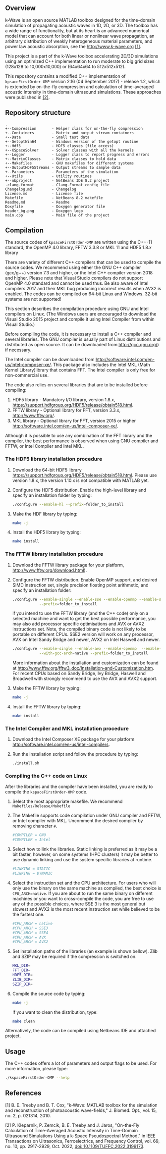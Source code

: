 ## Overview

k-Wave is an open source MATLAB toolbox designed for the time-domain simulation
of propagating acoustic waves in 1D, 2D, or 3D. The toolbox has a wide range of 
functionality, but at its heart is an advanced numerical model that can account 
for both linear or nonlinear wave propagation, an arbitrary distribution of 
weakly heterogeneous material parameters, and power law acoustic  absorption, 
see the http://www.k-wave.org [[1]](#1).

This project is a part of the k-Wave toolbox accelerating 2D/3D simulations 
using an optimized C++ implementation to run moderate to big grid sizes (128x128
to 10,000x10,000) or (64x64x64 to 512x512x512).

This repository contains a modified C++ implementation of `kpsaceFirstOrder-OMP` 
version 2.16 (04 September 2017) - release 1.2, which is extended by on-the-fly 
compression and calculation of time-averaged acoustic Intensity in time-domain 
ultrasound simulations. These approaches were published in [[2]](#2).

## Repository structure

    .
    +--Compression       - Helper class for on-the-fly compression
    +--Containers        - Matrix and output stream containers
    +--Data              - Small test data
    +--GetoptWin64       - Windows version of the getopt routine
    +--Hdf5              - HDF5 classes (file access)
    +--KSpaceSolver      - Solver classes with all the kernels
    +--Logger            - Logger class to report progress and errors
    +--MatrixClasses     - Matrix classes to hold data
    +--Makefiles         - GNU makefiles for different systems
    +--OutputHDF5Streams - Output streams to sample data
    +--Parameters        - Parameters of the simulation
    +--Utils             - Utility routines
    +--nbproject         - NetBeans IDE 8.2 project
    .clang-format        - Clang-Format config file
    Changelog.md         - Changelog
    License.md           - License file
    Makefile             - NetBeans 8.2 makefile
    Readme.md            - Readme
    Doxyfile             - Doxygen generator file
    header_bg.png        - Doxygen logo
    main.cpp             - Main file of the project

## Compilation

The source codes of `kpsaceFirstOrder-OMP` are written using the C++-11 
standard, the OpenMP 4.0 library, FFTW 3.3.8 or MKL 11 and HDF5 1.8.x library

There are variety of different C++ compilers that can be used to compile the 
source codes. We recommend using either the GNU C++ compiler (gcc/g++) version 
7.3 and higher, or the Intel C++ compiler version 2018 and higher. Please note
that Visual Studio compilers do not support OpenMP 4.0 standard and cannot be 
used thus. Be also aware of Intel compilers 2017 and their MKL bug producing 
incorrect results when AVX2 is enabled. The codes can be compiled on 64-bit 
Linux and Windows.  32-bit systems are not supported!

This section describes the compilation procedure using GNU and Intel compilers 
on Linux.  (The Windows users are encouraged to download the Visual Studio 2015 
project and compile it using Intel Compiler from within Visual Studio.)

Before compiling the code, it is necessary to install a C++ compiler and several
libraries.  The GNU compiler is usually part of Linux distributions and 
distributed as open source.  It can be downloaded from http://gcc.gnu.org/) 
if necessary.

The Intel compiler can be downloaded from 
http://software.intel.com/en-us/intel-composer-xe/. This package also includes 
the Intel MKL (Math Kernel Library)library that contains FFT. The Intel compiler
is only free for non-commercial use.

The code also relies on several libraries that are to be installed before 
compiling:

 1. HDF5 library - Mandatory I/O library, version 1.8.x, 
         https://support.hdfgroup.org/HDF5/release/obtain518.html.
 1. FFTW library - Optional library for FFT, version 3.3.x,
         http://www.fftw.org/.
 1. MKL library  - Optional library for FFT, version 2015 or higher
         http://software.intel.com/en-us/intel-composer-xe/.

Although it is possible to use any combination of the FFT library and the 
compiler, the best performance is observed when using GNU compiler and FFTW, 
or Intel Compiler and Intel MKL.

### The HDF5 library installation procedure

 1. Download the 64-bit HDF5 library 
 https://support.hdfgroup.org/HDF5/release/obtain518.html. Please use version 
 1.8.x, the version 1.10.x is not compatible with MATLAB yet.
  
 2. Configure the HDF5 distribution. Enable the high-level library and specify 
 an installation folder by typing:
    ```bash
    ./configure --enable-hl --prefix=folder_to_install
    ```
 3. Make the HDF library by typing:
    ```bash
    make -j
    ```
 4. Install the HDF5 library by typing:
    ```bash
    make install


### The FFTW library installation procedure

 1. Download the FFTW library package for your platform, 
    http://www.fftw.org/download.html).

 2. Configure the FFTW distribution. Enable OpenMP support, and desired SIMD 
    instruction set, single precision floating point arithmetic, and specify an
    installation folder:
    ```bash
    ./configure --enable-single --enable-sse --enable-openmp --enable-shared \
                --prefix=folder_to_install
    ```

    if you intend to use the FFTW library (and the C++ code) only on a selected 
    machine and want to get the best possible performance, you may also add 
    processor specific optimisations and AVX or AVX2 instructions set. Note,
    the compiled binary code is not likely to be portable on different CPUs. 
    SSE2 version will work on any processor, AVX on Intel Sandy Bridge and 
    newer, AVX2 on Intel Haswell and newer. 
    ```bash
    ./configure --enable-single --enable-avx --enable-openmp  --enable-shared \
                --with-gcc-arch=native --prefix=folder_to_install
    ```
   
    More information about the installation and customization can be found at 
    http://www.fftw.org/fftw3_doc/Installation-and-Customization.htm. 
    For recent CPUs based on Sandy Bridge, Ivy Bridge, Haswell and Broadwell with
    strongly recommend to use the AVX and AVX2 support.

 3. Make the FFTW library by typing:
    ```bash
    make -j
    ```
 4. Install the FFTW library by typing:
    ```bash
    make install
    ````


### The Intel Compiler and MKL installation procedure

 1. Download  the Intel Composer XE package for your platform 
    http://software.intel.com/en-us/intel-compilers.
 
 2. Run the installation script and follow the procedure by typing:
    ```bash
    ./install.sh
    ```

### Compiling the C++ code on Linux

After the libraries and the compiler have been installed, you are ready to 
compile the `kspaceFirstOrder-OMP` code.

 1. Select the most appropriate makefile. 
    We recommend `Makefiles/Release/Makefile`
     
 2. The Makefile supports code compilation under GNU compiler and FFTW, or Intel
    compiler with MKL. Uncomment the desired compiler by removing character `#`.
    ```bash
    #COMPILER = GNU
    #COMPILER = Intel
    ```
 
 3. Select how to link the libraries. Static linking is preferred as it may be 
    a bit faster, however, on some systems (HPC clusters) it may be better to 
    use dynamic linking and use the system specific libraries at runtime.
    ```bash
    #LINKING = STATIC
    #LINKING = DYNAMIC
    ```	

 4. Select the instruction set and the CPU architecture.
    For users who will only use the binary on the same machine as compiled, 
    the best choice is `CPU_ARCH=native`. If you are about to run the same 
    binary on different machines or you want to cross-compile the code, you are 
    free to use any of the possible choices, where SSE 3 is the most general but
    slowest and AVX2 is the most recent instruction set while believed to be the
    fastest one.
    ```bash
    #CPU_ARCH = native
    #CPU_ARCH = SSE3
    #CPU_ARCH = SSE4
    #CPU_ARCH = AVX
    #CPU_ARCH = AVX2
    ```	
 5. Set installation paths of the libraries (an example is shown bellow). Zlib 
    and SZIP may be required if the compression is switched on.
    ```bash
    MKL_DIR=
    FFT_DIR=
    HDF5_DIR=
    ZLIB_DIR=
    SZIP_DIR=
    ```	
 6. Compile the source code by typing:
    ```bash
    make -j
    ```
    If you want to clean the distribution, type:
    ```bash
    make clean
    ```
 
Alternatively, the code can be compiled using Netbeans IDE and attached project.

## Usage

The C++ codes offers a lot of parameters and output flags to be used. For more 
information, please type:

```bash
./kspaceFirstOrder-OMP --help
```

## References

<a id="1">[1]</a> 
B. E. Treeby and B. T. Cox, "k-Wave: MATLAB toolbox for the simulation and 
reconstruction of photoacoustic wave-fields," J. Biomed. Opt., vol. 15, no. 2, 
p. 021314, 2010.

<a id="2">[2]</a> 
P. Kleparnik, P. Zemcik, B. E. Treeby and J. Jaros, "On-the-Fly Calculation of 
Time-Averaged Acoustic Intensity in Time-Domain Ultrasound Simulations Using 
a k-Space Pseudospectral Method," in IEEE Transactions on Ultrasonics, 
Ferroelectrics, and Frequency Control, vol. 69, no. 10, pp. 2917-2929, Oct. 2022, 
[doi: 10.1109/TUFFC.2022.3199173](https://doi.org/10.1109/TUFFC.2022.3199173).
